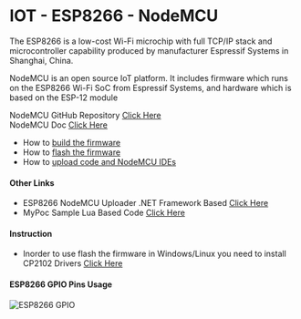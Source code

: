 
# IOT - ESP8266 - NodeMCU
The ESP8266 is a low-cost Wi-Fi microchip with full TCP/IP stack and microcontroller capability produced by manufacturer Espressif Systems in Shanghai, China.

NodeMCU is an open source IoT platform. It includes firmware which runs on the ESP8266 Wi-Fi SoC from Espressif Systems, and hardware which is based on the ESP-12 module

NodeMCU GitHub Repository [Click Here](https://github.com/nodemcu/nodemcu-firmware)
\
NodeMCU Doc [Click Here](https://nodemcu.readthedocs.io/en/master/)
- How to [build the firmware](https://nodemcu.readthedocs.io/en/master/en/build/)
- How to [flash the firmware](https://nodemcu.readthedocs.io/en/master/en/flash/)
- How to [upload code and NodeMCU IDEs](https://nodemcu.readthedocs.io/en/master/en/upload/)

#### Other Links
- ESP8266 NodeMCU Uploader .NET Framework Based [Click Here](https://github.com/JeffCost/ESP8266_Lua_Uploader)
- MyPoc Sample Lua Based Code [Click Here](https://github.com/anandnandagiri/MyPOC/tree/master/IOT/ESP8266_NodeMCU/Lua_SampleCode)
#### Instruction
- Inorder to use flash the firmware in Windows/Linux you need to install CP2102 Drivers [Click Here](https://www.silabs.com/products/development-tools/software/usb-to-uart-bridge-vcp-drivers)
#### ESP8266 GPIO Pins Usage
![ESP8266 GPIO](https://github.com/anandnandagiri/MyPOC/raw/master/ReadMe/Images/IOT_ESP8266_GPIO.png "ESP8266 GPIO")
